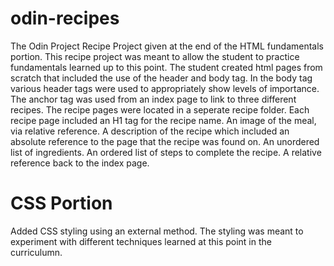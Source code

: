 # odin-recipes
The Odin Project Recipe Project given at the end of the HTML fundamentals portion. This recipe project was meant to allow the student to practice fundamentals learned up to this point. 
The student created html pages from scratch that included the use of the header and body tag. In the body tag various header tags were used to appropriately show levels of importance. The anchor tag was used from an index page to link to three different recipes. 
The recipe pages were located in a seperate recipe folder. Each recipe page included an H1 tag for the recipe name. An image of the meal, via relative reference. A description of the recipe which included an absolute reference to the page that the recipe was found on. An unordered list of ingredients. An ordered list of steps to complete the recipe. A relative reference back to the index page. 

# CSS Portion

Added CSS styling using an external method. The styling was meant to experiment with different techniques learned at this point in the curriculumn. 